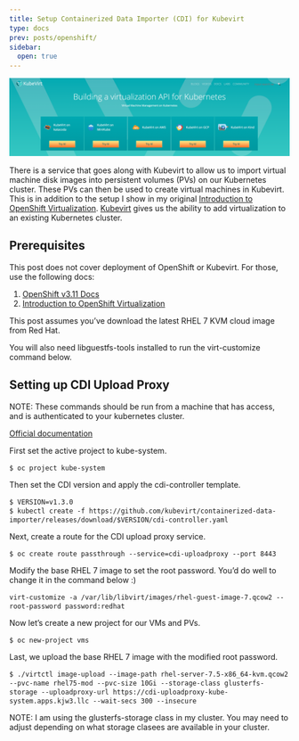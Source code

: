 ```yaml
---
title: Setup Containerized Data Importer (CDI) for Kubevirt
type: docs
prev: posts/openshift/
sidebar:
  open: true
---
```


![Kubevirt Header Image](kubevirt-intro.png)

There is a service that goes along with Kubevirt to allow us to import virtual machine disk images into persistent volumes (PVs) on our Kubernetes cluster. These PVs can then be used to create virtual machines in Kubevirt. This is in addition to the setup I show in my original [Introduction to OpenShift Virtualization](https://kdjlab.com/introduction-to-openshift-virtualization/). [Kubevirt](https://kubevirt.io/) gives us the ability to add virtualization to an existing Kubernetes cluster.

## Prerequisites

This post does not cover deployment of OpenShift or Kubevirt. For those, use the following docs:

1. [OpenShift v3.11 Docs](https://docs.openshift.com/container-platform/3.11/welcome/index.html)
2. [Introduction to OpenShift Virtualization](https://kdjlab.com/introduction-to-openshift-virtualization/)

This post assumes you’ve download the latest RHEL 7 KVM cloud image from Red Hat.

You will also need libguestfs-tools installed to run the virt-customize command below.

## Setting up CDI Upload Proxy

NOTE: These commands should be run from a machine that has access, and is authenticated to your kubernetes cluster.

[Official documentation](https://kubevirt.io/user-guide/docs/latest/administration/image-upload.html)

First set the active project to kube-system.

```
$ oc project kube-system
```

Then set the CDI version and apply the cdi-controller template.

```
$ VERSION=v1.3.0
$ kubectl create -f https://github.com/kubevirt/containerized-data-importer/releases/download/$VERSION/cdi-controller.yaml
```

Next, create a route for the CDI upload proxy service.

```
$ oc create route passthrough --service=cdi-uploadproxy --port 8443
```

Modify the base RHEL 7 image to set the root password. You’d do well to change it in the command below :)

```
virt-customize -a /var/lib/libvirt/images/rhel-guest-image-7.qcow2 --root-password password:redhat
```

Now let’s create a new project for our VMs and PVs.

```
$ oc new-project vms
```

Last, we upload the base RHEL 7 image with the modified root password.

```
$ ./virtctl image-upload --image-path rhel-server-7.5-x86_64-kvm.qcow2 --pvc-name rhel75-mod --pvc-size 10Gi --storage-class glusterfs-storage --uploadproxy-url https://cdi-uploadproxy-kube-system.apps.kjw3.llc --wait-secs 300 --insecure
```

NOTE: I am using the glusterfs-storage class in my cluster. You may need to adjust depending on what storage clasees are available in your cluster.